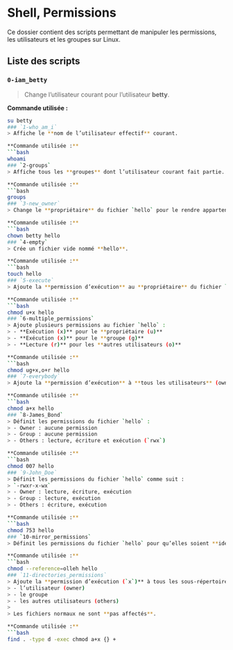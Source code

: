 # Shell, Permissions

Ce dossier contient des scripts permettant de manipuler les permissions, les utilisateurs et les groupes sur Linux.

## Liste des scripts

### `0-iam_betty`
> Change l’utilisateur courant pour l’utilisateur **betty**.

**Commande utilisée :**
```bash
su betty
### `1-who_am_i`
> Affiche le **nom de l’utilisateur effectif** courant.

**Commande utilisée :**
```bash
whoami
### `2-groups`
> Affiche tous les **groupes** dont l’utilisateur courant fait partie.

**Commande utilisée :**
```bash
groups
### `3-new_owner`
> Change le **propriétaire** du fichier `hello` pour le rendre appartenant à l’utilisateur **betty**.

**Commande utilisée :**
```bash
chown betty hello
### `4-empty`
> Crée un fichier vide nommé **hello**.

**Commande utilisée :**
```bash
touch hello
### `5-execute`
> Ajoute la **permission d’exécution** au **propriétaire** du fichier `hello`.

**Commande utilisée :**
```bash
chmod u+x hello
### `6-multiple_permissions`
> Ajoute plusieurs permissions au fichier `hello` :
> - **Exécution (x)** pour le **propriétaire (u)**  
> - **Exécution (x)** pour le **groupe (g)**  
> - **Lecture (r)** pour les **autres utilisateurs (o)**

**Commande utilisée :**
```bash
chmod ug+x,o+r hello
### `7-everybody`
> Ajoute la **permission d’exécution** à **tous les utilisateurs** (owner, group, others) pour le fichier `hello`.

**Commande utilisée :**
```bash
chmod a+x hello
### `8-James_Bond`
> Définit les permissions du fichier `hello` :
> - Owner : aucune permission  
> - Group : aucune permission  
> - Others : lecture, écriture et exécution (`rwx`)

**Commande utilisée :**
```bash
chmod 007 hello
### `9-John_Doe`
> Définit les permissions du fichier `hello` comme suit :  
> `-rwxr-x-wx`  
> - Owner : lecture, écriture, exécution  
> - Group : lecture, exécution  
> - Others : écriture, exécution

**Commande utilisée :**
```bash
chmod 753 hello
### `10-mirror_permissions`
> Définit les permissions du fichier `hello` pour qu’elles soient **identiques à celles de `olleh`**.

**Commande utilisée :**
```bash
chmod --reference=olleh hello
### `11-directories_permissions`
> Ajoute la **permission d’exécution (`x`)** à tous les sous-répertoires du répertoire courant, pour :
> - l’utilisateur (owner)
> - le groupe
> - les autres utilisateurs (others)
>
> Les fichiers normaux ne sont **pas affectés**.

**Commande utilisée :**
```bash
find . -type d -exec chmod a+x {} +
